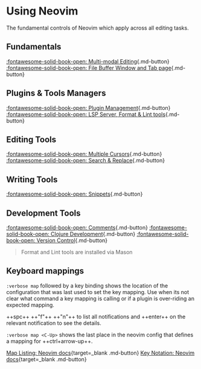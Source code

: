 # Using Neovim

The fundamental controls of Neovim which apply across all editing tasks.

## Fundamentals

[:fontawesome-solid-book-open: Multi-modal Editing](multi-modal-editing.md){.md-button}
[:fontawesome-solid-book-open: File Buffer Window and Tab page](file-buffer-window-tab.md){.md-button}


## Plugins & Tools Managers

[:fontawesome-solid-book-open: Plugin Management](plugin-manager.md){.md-button}
[:fontawesome-solid-book-open: LSP Server, Format & Lint tools](mason.md){.md-button}


## Editing Tools

[:fontawesome-solid-book-open: Multiple Cursors](multiple-cursors.md){.md-button}
[:fontawesome-solid-book-open: Search & Replace](search-replace/index.md){.md-button}


## Writing Tools

[:fontawesome-solid-book-open: Snippets](snippets.md){.md-button}


## Development Tools

[:fontawesome-solid-book-open: Comments](comments.md){.md-button}
[:fontawesome-solid-book-open: Clojure Development](../repl-driven-development/index.md){.md-button}
[:fontawesome-solid-book-open: Version Control](../version-control/index.md){.md-button}

> Format and Lint tools are installed via Mason

<!-- ![Neovim startup with dashboard theme](https://raw.githubusercontent.com/practicalli/graphic-design/live/editors/neovim/screenshots/neovim-startup-dashboard-theme-light.png) -->



## Keyboard mappings

`:verbose map` followed by a key binding shows the location of the configuration that was last used to set the key mapping.  Use when its not clear what command a key mapping is calling or if a plugin is over-riding an expected mapping.

++spc++ ++"f"++ ++"n"++ to list all notifications and ++enter++ on the relevant notification to see the details.


`:verbose map <C-Up>` shows the last place in the neovim config that defines a mapping for ++ctrl+arrow-up++.

[Map Listing: Neovim docs](https://neovim.io/doc/user/map.html#map-listing){target=_blank .md-button}
[Key Notation: Neovim docs](https://neovim.io/doc/user/intro.html#key-notation){target=_blank .md-button}

